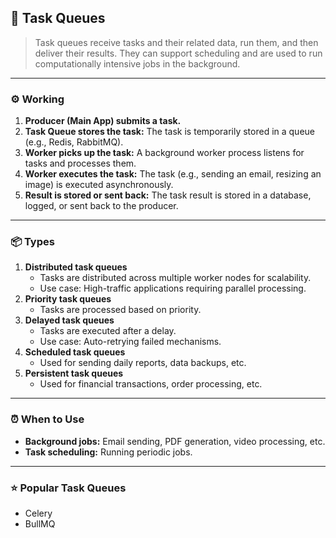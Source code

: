 ## 📝 Task Queues

> Task queues receive tasks and their related data, run them, and then deliver their results. They can support scheduling and are used to run computationally intensive jobs in the background.

---

### ⚙️ Working

1. **Producer (Main App) submits a task.**
2. **Task Queue stores the task:** The task is temporarily stored in a queue (e.g., Redis, RabbitMQ).
3. **Worker picks up the task:** A background worker process listens for tasks and processes them.
4. **Worker executes the task:** The task (e.g., sending an email, resizing an image) is executed asynchronously.
5. **Result is stored or sent back:** The task result is stored in a database, logged, or sent back to the producer.

---

### 📦 Types

1. **Distributed task queues**
   - Tasks are distributed across multiple worker nodes for scalability.
   - Use case: High-traffic applications requiring parallel processing.
2. **Priority task queues**
   - Tasks are processed based on priority.
3. **Delayed task queues**
   - Tasks are executed after a delay.
   - Use case: Auto-retrying failed mechanisms.
4. **Scheduled task queues**
   - Used for sending daily reports, data backups, etc.
5. **Persistent task queues**
   - Used for financial transactions, order processing, etc.

---

### ⏰ When to Use

- **Background jobs:** Email sending, PDF generation, video processing, etc.
- **Task scheduling:** Running periodic jobs.

---

### ⭐ Popular Task Queues

- Celery
- BullMQ
